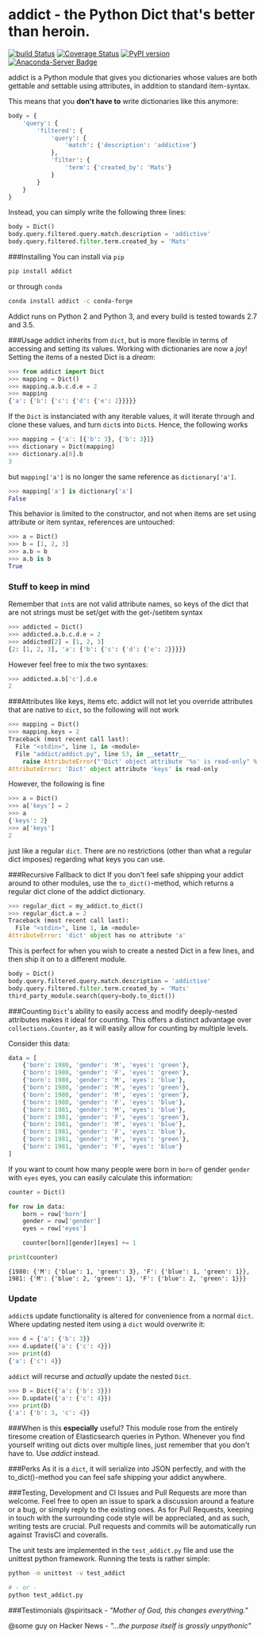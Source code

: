 # addict - the Python Dict that's better than heroin.
[![build Status](https://travis-ci.org/mewwts/addict.svg?branch=master)](https://travis-ci.org/mewwts/addict) [![Coverage Status](https://img.shields.io/coveralls/mewwts/addict.svg)](https://coveralls.io/r/mewwts/addict) [![PyPI version](https://badge.fury.io/py/addict.svg)](https://badge.fury.io/py/addict) [![Anaconda-Server Badge](https://anaconda.org/conda-forge/addict/badges/version.svg)](https://anaconda.org/conda-forge/addict)


addict is a Python module that gives you dictionaries whose values are both gettable and settable using attributes, in addition to standard item-syntax.

This means that you **don't have to** write dictionaries like this anymore:
```Python
body = {
    'query': {
        'filtered': {
            'query': {
                'match': {'description': 'addictive'}
            },
            'filter': {
                'term': {'created_by': 'Mats'}
            }
        }
    }
}
```
Instead, you can simply write the following three lines:
```Python
body = Dict()
body.query.filtered.query.match.description = 'addictive'
body.query.filtered.filter.term.created_by = 'Mats'
```

###Installing
You can install via `pip`
```sh
pip install addict
```

or through `conda`
```sh
conda install addict -c conda-forge
```

Addict runs on Python 2 and Python 3, and every build is tested towards 2.7 and 3.5. 

###Usage
addict inherits from ```dict```, but is more flexible in terms of accessing and setting its values.
Working with dictionaries are now a *joy*! Setting the items of a nested Dict is a *dream*:

```Python
>>> from addict import Dict
>>> mapping = Dict()
>>> mapping.a.b.c.d.e = 2
>>> mapping
{'a': {'b': {'c': {'d': {'e': 2}}}}}
```

If the `Dict` is instanciated with any iterable values, it will iterate through and clone these values, and turn `dict`s into `Dict`s.
Hence, the following works
```Python
>>> mapping = {'a': [{'b': 3}, {'b': 3}]}
>>> dictionary = Dict(mapping)
>>> dictionary.a[0].b
3
```
but `mapping['a']` is no longer the same reference as `dictionary['a']`.
```Python
>>> mapping['a'] is dictionary['a']
False
```
This behavior is limited to the constructor, and not when items are set using attribute or item syntax, references are untouched:
```Python
>>> a = Dict()
>>> b = [1, 2, 3]
>>> a.b = b
>>> a.b is b
True
```

### Stuff to keep in mind
Remember that ```int```s are not valid attribute names, so keys of the dict that are not strings must be set/get with the get-/setitem syntax
```Python
>>> addicted = Dict()
>>> addicted.a.b.c.d.e = 2
>>> addicted[2] = [1, 2, 3]
{2: [1, 2, 3], 'a': {'b': {'c': {'d': {'e': 2}}}}}
```
However feel free to mix the two syntaxes:
```Python
>>> addicted.a.b['c'].d.e
2
```

###Attributes like keys, items etc.
addict will not let you override attributes that are native to ```dict```, so the following will not work
```Python
>>> mapping = Dict()
>>> mapping.keys = 2
Traceback (most recent call last):
  File "<stdin>", line 1, in <module>
  File "addict/addict.py", line 53, in __setattr__
    raise AttributeError("'Dict' object attribute '%s' is read-only" % name)
AttributeError: 'Dict' object attribute 'keys' is read-only
```
However, the following is fine
```Python
>>> a = Dict()
>>> a['keys'] = 2
>>> a
{'keys': 2}
>>> a['keys']
2
```
just like a regular `dict`. There are no restrictions (other than what a regular dict imposes) regarding what keys you can use.

###Recursive Fallback to dict
If you don't feel safe shipping your addict around to other modules, use the `to_dict()`-method, which returns a regular dict clone of the addict dictionary.

```Python
>>> regular_dict = my_addict.to_dict()
>>> regular_dict.a = 2
Traceback (most recent call last):
  File "<stdin>", line 1, in <module>
AttributeError: 'dict' object has no attribute 'a'
```
This is perfect for when you wish to create a nested Dict in a few lines, and then ship it on to a different module. 
```Python
body = Dict()
body.query.filtered.query.match.description = 'addictive'
body.query.filtered.filter.term.created_by = 'Mats'
third_party_module.search(query=body.to_dict())
```

###Counting
`Dict`'s ability to easily access and modify deeply-nested attributes makes it ideal for counting. This offers a distinct advantage over `collections.Counter`, as it will easily allow for counting by multiple levels.

Consider this data:

```python
data = [
    {'born': 1980, 'gender': 'M', 'eyes': 'green'},
    {'born': 1980, 'gender': 'F', 'eyes': 'green'},
    {'born': 1980, 'gender': 'M', 'eyes': 'blue'},
    {'born': 1980, 'gender': 'M', 'eyes': 'green'},
    {'born': 1980, 'gender': 'M', 'eyes': 'green'},
    {'born': 1980, 'gender': 'F', 'eyes': 'blue'},
    {'born': 1981, 'gender': 'M', 'eyes': 'blue'},
    {'born': 1981, 'gender': 'F', 'eyes': 'green'},
    {'born': 1981, 'gender': 'M', 'eyes': 'blue'},
    {'born': 1981, 'gender': 'F', 'eyes': 'blue'},
    {'born': 1981, 'gender': 'M', 'eyes': 'green'},
    {'born': 1981, 'gender': 'F', 'eyes': 'blue'}
]
```

If you want to count how many people were born in `born` of gender `gender` with `eyes` eyes, you can easily calculate this information:

```python
counter = Dict()

for row in data:
    born = row['born']
    gender = row['gender']
    eyes = row['eyes']

    counter[born][gender][eyes] += 1

print(counter)
```

```
{1980: {'M': {'blue': 1, 'green': 3}, 'F': {'blue': 1, 'green': 1}}, 1981: {'M': {'blue': 2, 'green': 1}, 'F': {'blue': 2, 'green': 1}}}
```
### Update
`addict`s update functionality is altered for convenience from a normal `dict`. Where updating nested item using a `dict` would overwrite it:
```Python
>>> d = {'a': {'b': 3}}
>>> d.update({'a': {'c': 4}})
>>> print(d)
{'a': {'c': 4}}
```
`addict` will recurse and _actually_ update the nested `Dict`. 
```Python
>>> D = Dict({'a': {'b': 3}})
>>> D.update({'a': {'c': 4}})
>>> print(D)
{'a': {'b': 3, 'c': 4}}
```

###When is this **especially** useful? 
This module rose from the entirely tiresome creation of Elasticsearch queries in Python. Whenever you find yourself writing out dicts over multiple lines, just remember that you don't have to. Use *addict* instead.

###Perks
As it is a ```dict```, it will serialize into JSON perfectly, and with the to_dict()-method you can feel safe shipping your addict anywhere.

###Testing, Development and CI
Issues and Pull Requests are more than welcome. Feel free to open an issue to spark a discussion around a feature or a bug, or simply reply to the existing ones. As for Pull Requests, keeping in touch with the surrounding code style will be appreciated, and as such, writing tests are crucial. Pull requests and commits will be automatically run against TravisCI and coveralls. 

The unit tests are implemented in the `test_addict.py` file and use the unittest python framework. Running the tests is rather simple:
```sh
python -m unittest -v test_addict

# - or -
python test_addict.py
```

###Testimonials
@spiritsack - *"Mother of God, this changes everything."*

@some guy on Hacker News - *"...the purpose itself is grossly unpythonic"*

